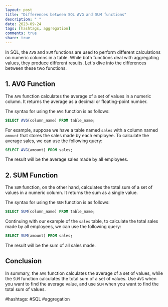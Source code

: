```yaml
---
layout: post
title: "Differences between SQL AVG and SUM functions"
description: " "
date: 2023-09-24
tags: [hashtags, aggregation]
comments: true
share: true
---
```


In SQL, the `AVG` and `SUM` functions are used to perform different calculations on numeric columns in a table. While both functions deal with aggregating values, they produce different results. Let's dive into the differences between these two functions.

## 1. AVG Function

The `AVG` function calculates the average of a set of values in a numeric column. It returns the average as a decimal or floating-point number.

The syntax for using the `AVG` function is as follows:

```sql
SELECT AVG(column_name) FROM table_name;
```

For example, suppose we have a table named `sales` with a column named `amount` that stores the sales made by each employee. To calculate the average sales, we can use the following query:

```sql
SELECT AVG(amount) FROM sales;
```

The result will be the average sales made by all employees.

## 2. SUM Function

The `SUM` function, on the other hand, calculates the total sum of a set of values in a numeric column. It returns the sum as a single value.

The syntax for using the `SUM` function is as follows:

```sql
SELECT SUM(column_name) FROM table_name;
```

Continuing with our example of the `sales` table, to calculate the total sales made by all employees, we can use the following query:

```sql
SELECT SUM(amount) FROM sales;
```

The result will be the sum of all sales made.

## Conclusion

In summary, the `AVG` function calculates the average of a set of values, while the `SUM` function calculates the total sum of a set of values. Use `AVG` when you want to find the average value, and use `SUM` when you want to find the total sum of values.

#hashtags: #SQL #aggregation